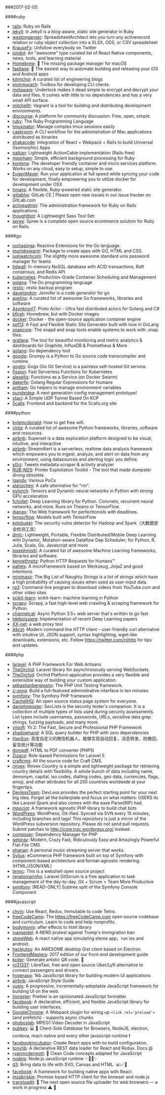 ###2017-02-05

####ruby

* [rails](https://github.com/rails/rails): Ruby on Rails
* [jekyll](https://github.com/jekyll/jekyll): 🌐 Jekyll is a blog-aware, static site generator in Ruby
* [westonganger](https://github.com/westonganger/spreadsheet_architect): SpreadsheetArchitect lets you turn any activerecord relation or ruby object collection into a XLSX, ODS, or CSV spreadsheet
* [KrauseFx](https://github.com/KrauseFx/twitter-unfollow): Unfollow everybody on Twitter
* [jondot](https://github.com/jondot/awesome-react-native): An "awesome" type curated list of React Native components, news, tools, and learning material
* [Homebrew](https://github.com/Homebrew/brew): 🍺 The missing package manager for macOS
* [fastlane](https://github.com/fastlane/fastlane): 🚀 The easiest way to automate building and releasing your iOS and Android apps
* [kilimchoi](https://github.com/kilimchoi/engineering-blogs): A curated list of engineering blogs
* [piotrmurach](https://github.com/piotrmurach/tty): Toolbox for developing CLI clients.
* [metaware](https://github.com/metaware/underlock): Underlock makes it dead simple to encrypt and decrypt your data and files. It comes with little to no dependencies and has a very small API surface.
* [mitchellh](https://github.com/mitchellh/vagrant): Vagrant is a tool for building and distributing development environments.
* [discourse](https://github.com/discourse/discourse): A platform for community discussion. Free, open, simple.
* [ruby](https://github.com/ruby/ruby): The Ruby Programming Language
* [tmuxinator](https://github.com/tmuxinator/tmuxinator): Manage complex tmux sessions easily
* [caskroom](https://github.com/caskroom/homebrew-cask): A CLI workflow for the administration of Mac applications distributed as binaries
* [shakacode](https://github.com/shakacode/react_on_rails): Integration of React + Webpack + Rails to build Universal (Isomorphic) Apps
* [palkan](https://github.com/palkan/litecable): Lightweight ActionCable implementation (Rails-free)
* [mperham](https://github.com/mperham/sidekiq): Simple, efficient background processing for Ruby
* [kontena](https://github.com/kontena/kontena): The developer friendly container and micro services platform. Works on any cloud, easy to setup, simple to use.
* [EugenMayer](https://github.com/EugenMayer/docker-sync): Run your application at full speed while syncing your code for development, finally empowering you to utilize docker for development under OSX
* [hmans](https://github.com/hmans/flutterby): A flexible, Ruby-powered static site generator.
* [gitlabhq](https://github.com/gitlabhq/gitlabhq): GitLab CE | Please open new issues in our issue tracker on GitLab.com
* [activeadmin](https://github.com/activeadmin/activeadmin): The administration framework for Ruby on Rails applications.
* [thoughtbot](https://github.com/thoughtbot/bourbon): A Lightweight Sass Tool Set:
* [spree](https://github.com/spree/spree): Spree is a complete open source ecommerce solution for Ruby on Rails.

####go

* [jochasinga](https://github.com/jochasinga/RxGo): Reactive Extensions for the Go language.
* [murlokswarm](https://github.com/murlokswarm/app): Package to create apps with GO, HTML and CSS.
* [justwatchcom](https://github.com/justwatchcom/gopass): The slightly more awesome standard unix password manager for teams
* [tidwall](https://github.com/tidwall/summitdb): In-memory NoSQL database with ACID transactions, Raft consensus, and Redis API
* [kubernetes](https://github.com/kubernetes/kubernetes): Production-Grade Container Scheduling and Management
* [golang](https://github.com/golang/go): The Go programming language
* [restic](https://github.com/restic/restic): restic backup program
* [davelondon](https://github.com/davelondon/jennifer): Jennifer is a code generator for go
* [avelino](https://github.com/avelino/awesome-go): A curated list of awesome Go frameworks, libraries and software
* [AsynkronIT](https://github.com/AsynkronIT/protoactor-go): Proto Actor - Ultra fast distributed actors for Golang and C#
* [bfirsh](https://github.com/bfirsh/whalebrew): Homebrew, but with Docker images
* [docker](https://github.com/docker/docker): Docker - the open-source application container engine
* [spf13](https://github.com/spf13/hugo): A Fast and Flexible Static Site Generator built with love in GoLang
* [snapcore](https://github.com/snapcore/snapd): The snapd and snap tools enable systems to work with .snap files.
* [grafana](https://github.com/grafana/grafana): The tool for beautiful monitoring and metric analytics & dashboards for Graphite, InfluxDB & Prometheus & More
* [golang](https://github.com/golang/dep): Go dependency tool
* [google](https://github.com/google/grumpy): Grumpy is a Python to Go source code transcompiler and runtime.
* [gogits](https://github.com/gogits/gogs): Gogs (Go Git Service) is a painless self-hosted Git service.
* [fission](https://github.com/fission/fission): Fast Serverless Functions for Kubernetes
* [alexellis](https://github.com/alexellis/faas): Functions as a Service (on Docker Swarm)
* [dakerfp](https://github.com/dakerfp/re): Golang Regular Expressions for Humans
* [antham](https://github.com/antham/envh): Go helpers to manage environment variables
* [purpleidea](https://github.com/purpleidea/mgmt): A next generation config management prototype!
* [xtaci](https://github.com/xtaci/kcptun): A Simple UDP Tunnel Based On KCP
* [5calls](https://github.com/5calls/5calls): Frontend and backend for the 5calls.org site

####python

* [kylemcdonald](https://github.com/kylemcdonald/FreeWifi): How to get free wifi.
* [vinta](https://github.com/vinta/awesome-python): A curated list of awesome Python frameworks, libraries, software and resources
* [airbnb](https://github.com/airbnb/superset): Superset is a data exploration platform designed to be visual, intuitive, and interactive
* [airbnb](https://github.com/airbnb/streamalert): StreamAlert is a serverless, realtime data analysis framework which empowers you to ingest, analyze, and alert on data from any environment, using datasources and alerting logic you define.
* [x0rz](https://github.com/x0rz/tweets_analyzer): Tweets metadata scraper & activity analyzer
* [RUB-NDS](https://github.com/RUB-NDS/PRET): Printer Exploitation Toolkit - The tool that made dumpster diving obsolete.
* [lgandx](https://github.com/lgandx/PoC): Various PoCs
* [alanzchen](https://github.com/alanzchen/rm-protection): A safe alternative for "rm".
* [pytorch](https://github.com/pytorch/pytorch): Tensors and Dynamic neural networks in Python with strong GPU acceleration
* [fchollet](https://github.com/fchollet/keras): Deep Learning library for Python. Convnets, recurrent neural networks, and more. Runs on Theano or TensorFlow.
* [django](https://github.com/django/django): The Web framework for perfectionists with deadlines.
* [tensorflow](https://github.com/tensorflow/models): Models built with TensorFlow
* [kotobukki](https://github.com/kotobukki/BigDataAudit): The security vulns detector for Hadoop and Spark（大数据安全检测工具）
* [dmlc](https://github.com/dmlc/mxnet): Lightweight, Portable, Flexible Distributed/Mobile Deep Learning with Dynamic, Mutation-aware Dataflow Dep Scheduler; for Python, R, Julia, Scala, Go, Javascript and more
* [josephmisiti](https://github.com/josephmisiti/awesome-machine-learning): A curated list of awesome Machine Learning frameworks, libraries and software.
* [kennethreitz](https://github.com/kennethreitz/requests): Python HTTP Requests for Humans™
* [pallets](https://github.com/pallets/flask): A microframework based on Werkzeug, Jinja2 and good intentions
* [minimaxir](https://github.com/minimaxir/big-list-of-naughty-strings): The Big List of Naughty Strings is a list of strings which have a high probability of causing issues when used as user-input data.
* [rg3](https://github.com/rg3/youtube-dl): Command-line program to download videos from YouTube.com and other video sites
* [scikit-learn](https://github.com/scikit-learn/scikit-learn): scikit-learn: machine learning in Python
* [scrapy](https://github.com/scrapy/scrapy): Scrapy, a fast high-level web crawling & scraping framework for Python.
* [channelcat](https://github.com/channelcat/sanic): Async Python 3.5+ web server that's written to go fast
* [tdeboissiere](https://github.com/tdeboissiere/DeepLearningImplementations): Implementation of recent Deep Learning papers
* [XX-net](https://github.com/XX-net/XX-Net): a web proxy tool
* [jkbrzt](https://github.com/jkbrzt/httpie): Modern command line HTTP client – user-friendly curl alternative with intuitive UI, JSON support, syntax highlighting, wget-like downloads, extensions, etc. Follow https://twitter.com/clihttp for tips and updates.

####php

* [laravel](https://github.com/laravel/laravel): A PHP Framework For Web Artisans
* [TheOrchid](https://github.com/TheOrchid/Socket): Laravel library for asynchronously serving WebSockets.
* [TheOrchid](https://github.com/TheOrchid/Platform): Orchid Platform application provides a very flexible and extensible way of building your custom application.
* [sebastianbergmann](https://github.com/sebastianbergmann/phpunit): The PHP Unit Testing framework.
* [z-song](https://github.com/z-song/laravel-admin): Build a full-featured administrative interface in ten minutes
* [symfony](https://github.com/symfony/symfony): The Symfony PHP framework
* [CachetHQ](https://github.com/CachetHQ/Cachet): An open source status page system for everyone.
* [danielmiessler](https://github.com/danielmiessler/SecLists): SecLists is the security tester's companion. It is a collection of multiple types of lists used during security assessments. List types include usernames, passwords, URLs, sensitive data grep strings, fuzzing payloads, and many more.
* [yiisoft](https://github.com/yiisoft/yii2): Yii 2: The Fast, Secure and Professional PHP Framework
* [shadowhand](https://github.com/shadowhand/latitude): A SQL query builder for PHP with zero dependencies
* [HanSon](https://github.com/HanSon/vbot): 高度自定义的微信机器人，能够实现自动回复，消息转发，防撤回，留言统计等功能
* [dompdf](https://github.com/dompdf/dompdf): HTML to PDF converter (PHP5)
* [Zizaco](https://github.com/Zizaco/entrust): Role-based Permissions for Laravel 5
* [craftcms](https://github.com/craftcms/cms): All the source code for Craft CMS
* [rinvex](https://github.com/rinvex/country): Rinvex Country is a simple and lightweight package for retrieving country details with flexibility. A whole bunch of data including name, demonym, capital, iso codes, dialling codes, geo data, currencies, flags, emoji, and other attributes for all 250 countries worldwide at your fingertips.
* [DevlessTeam](https://github.com/DevlessTeam/DV-PHP-CORE): DevLess provides the perfect starting point for your next big idea. Forget all the boilerplate and focus on what matters: USERS its like Laravel Spark and also comes with the ease Parse(RIP) had.
* [mpociot](https://github.com/mpociot/botman): A framework agnostic PHP library to build chat bots
* [WordPress](https://github.com/WordPress/WordPress): WordPress, Git-ified. Synced via SVN every 15 minutes, including branches and tags! This repository is just a mirror of the WordPress subversion repository. Please do not send pull requests. Submit patches to http://core.trac.wordpress.org/ instead.
* [composer](https://github.com/composer/composer): Dependency Manager for PHP
* [getgrav](https://github.com/getgrav/grav): Modern, Crazy Fast, Ridiculously Easy and Amazingly Powerful Flat-File CMS
* [phanan](https://github.com/phanan/koel): A personal music streaming server that works.
* [Sylius](https://github.com/Sylius/Sylius): eCommerce PHP framework built on top of Symfony with component-based architecture and format-agnostic rendering. (HTML/JSON/XML)
* [tennc](https://github.com/tennc/webshell): This is a webshell open source project
* [renatomarinho](https://github.com/renatomarinho/laravel-gitscrum): Laravel GitScrum is a free application to task management of the day-to-day. Git + Scrum = Team More Productive
* [symfony](https://github.com/symfony/console): [READ-ONLY] Subtree split of the Symfony Console Component

####javascript

* [chvin](https://github.com/chvin/react-tetris): Use React, Redux, Immutable to code Tetris.
* [freeCodeCamp](https://github.com/freeCodeCamp/freeCodeCamp): The https://freeCodeCamp.com open source codebase and curriculum. Learn to code and help nonprofits.
* [bodymovin](https://github.com/bodymovin/bodymovin): after effects to html library
* [ivanseidel](https://github.com/ivanseidel/Is-Now-Illegal): A NERD protest against Trump's Immigration ban
* [stoneWeb](https://github.com/stoneWeb/elm-react-native): A react native app simulating eleme app，run ios and android.
* [hackjutsu](https://github.com/hackjutsu/Lepton): An AWESOME desktop Gist client based on Electron.
* [FrontendMasters](https://github.com/FrontendMasters/front-end-handbook-2017): 2017 edition of our front-end development guide
* [kciter](https://github.com/kciter/qart.js): Generate artistic QR code. 🎨
* [ro31337](https://github.com/ro31337/libretaxi): LibreTaxi, free and open source Uber/Lyft alternative to connect passengers and drivers.
* [hyperapp](https://github.com/hyperapp/hyperapp): 1kb JavaScript library for building modern UI applications
* [airbnb](https://github.com/airbnb/javascript): JavaScript Style Guide
* [vuejs](https://github.com/vuejs/vue): A progressive, incrementally-adoptable JavaScript framework for building UI on the web.
* [jlongster](https://github.com/jlongster/prettier): Prettier is an opinionated JavaScript formatter.
* [facebook](https://github.com/facebook/react): A declarative, efficient, and flexible JavaScript library for building user interfaces.
* [GoogleChrome](https://github.com/GoogleChrome/preload-webpack-plugin): A Webpack plugin for wiring up `<link rel='preload'>` (and prefetch) - supports async chunks
* [phoboslab](https://github.com/phoboslab/jsmpeg): MPEG1 Video Decoder in JavaScript
* [pubkey](https://github.com/pubkey/rxdb): 💻 📱 Client-Side Database for Browsers, NodeJS, electron, cordova, react-native and every other javascript-runtime ❗️
* [facebookincubator](https://github.com/facebookincubator/create-react-app): Create React apps with no build configuration.
* [tonyhb](https://github.com/tonyhb/tectonic): A declarative REST data loader for React and Redux. Docs @
* [ryanmcdermott](https://github.com/ryanmcdermott/clean-code-javascript): 🛁 Clean Code concepts adapted for JavaScript
* [nodejs](https://github.com/nodejs/node): Node.js JavaScript runtime ✨🐢🚀✨
* [d3](https://github.com/d3/d3): Bring data to life with SVG, Canvas and HTML. 📊📈🎉
* [facebook](https://github.com/facebook/react-native): A framework for building native apps with React.
* [mzabriskie](https://github.com/mzabriskie/axios): Promise based HTTP client for the browser and node.js
* [transloadit](https://github.com/transloadit/uppy): 🐶 The next open source file uploader for web browsers — a work in progress ⚠️ 🚧
